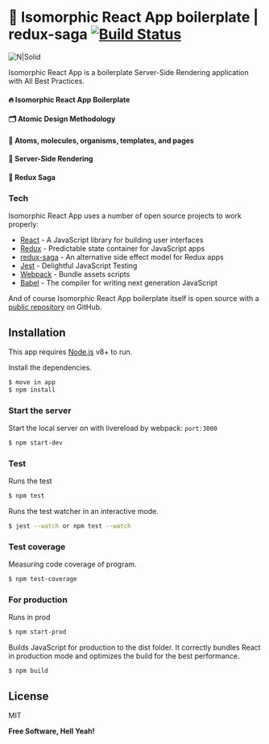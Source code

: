 # 💎 Isomorphic React App boilerplate | redux-saga [![Build Status](https://travis-ci.org/PyColors/isomorphic-boilerplate-redux-saga.svg?branch=master)](https://travis-ci.org/PyColors/isomorphic-boilerplate-redux-saga)

![N|Solid](http://rubix410.sketchpixy.com/imgs/app/homepage/isomorphic.png) 

Isomorphic React App is a boilerplate Server-Side Rendering application with All Best Practices.  

#### 🔥 Isomorphic React App Boilerplate
#### 🗂 Atomic Design Methodology
#### 🧬 Atoms, molecules, organisms, templates, and pages
#### 🎉 Server-Side Rendering
#### 📁 Redux Saga

### Tech

Isomorphic React App uses a number of open source projects to work properly:

* [React] - A JavaScript library for building user interfaces
* [Redux] - Predictable state container for JavaScript apps
* [redux-saga] - An alternative side effect model for Redux apps
* [Jest] - Delightful JavaScript Testing
* [Webpack] - Bundle assets scripts
* [Babel] - The compiler for writing next generation JavaScript

And of course Isomorphic React App boilerplate itself is open source with a [public repository][dill] on GitHub.

## Installation

This app requires [Node.js](https://nodejs.org/) v8+ to run.

Install the dependencies.

```sh
$ move in app
$ npm install
```

### Start the server

Start the local server on with livereload by webpack: `port:3000`

```sh
$ npm start-dev
```

### Test

Runs the test

```sh
$ npm test
```

Runs the test watcher in an interactive mode.

```sh
$ jest --watch or npm test --watch
```
### Test coverage

Measuring code coverage of program.

```sh
$ npm test-coverage
```

### For production

Runs in prod

```sh
$ npm start-prod
```

Builds JavaScript for production to the dist folder. 
It correctly bundles React in production mode and optimizes the build for the best performance.

```sh
$ npm build
```

License
----

MIT

**Free Software, Hell Yeah!**

[//]: # 
   [dill]: <https://github.com/PyColors/isomorphic-boilerplate-redux-saga>
   [React]: <https://github.com/facebook/react>
   [Jest]: <https://github.com/facebook/jest>
   [Webpack]: <https://github.com/webpack/webpack>
   [Babel]: <https://babeljs.io/>
   [redux-saga]: <https://github.com/redux-saga/redux-saga>
   [redux]: <https://github.com/reduxjs/redux>

